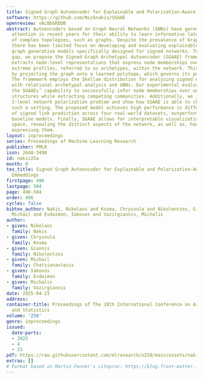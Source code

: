 ```yaml
---
title: Signed Graph Autoencoder for Explainable and Polarization-Aware Network Embeddings
software: https://github.com/Nicknakis/SGAAE
openreview: sNiBbGKDDB
abstract: Autoencoders based on Graph Neural Networks (GNNs) have garnered significant
  attention in recent years for their ability to learn informative latent representations
  of complex topologies, such as graphs. Despite the prevalence of Graph Autoencoders,
  there has been limited focus on developing and evaluating explainable neural-based
  graph generative models specifically designed for signed networks. To address this
  gap, we propose the Signed Graph Archetypal Autoencoder (SGAAE) framework. SGAAE
  extracts node-level representations that express node memberships over distinct
  extreme profiles, referred to as archetypes, within the network. This is achieved
  by projecting the graph onto a learned polytope, which governs its polarization.
  The framework employs the Skellam distribution for analyzing signed networks combined
  with relational archetypal analysis and GNNs. Our experimental evaluation demonstrates
  the SGAAEs’ capability to successfully infer node memberships over underlying latent
  structures while extracting competing communities. Additionally, we introduce the
  2-level network polarization problem and show how SGAAE is able to characterize
  such a setting. The proposed model achieves high performance in different tasks
  of signed link prediction across four real-world datasets, outperforming several
  baseline models. Finally, SGAAE allows for interpretable visualizations in the polytope
  space, revealing the distinct aspects of the network, as well as, how nodes are
  expressing them.
layout: inproceedings
series: Proceedings of Machine Learning Research
publisher: PMLR
issn: 2640-3498
id: nakis25a
month: 0
tex_title: Signed Graph Autoencoder for Explainable and Polarization-Aware Network
  Embeddings
firstpage: 496
lastpage: 504
page: 496-504
order: 496
cycles: false
bibtex_author: Nakis, Nikolaos and Kosma, Chrysoula and Nikolentzos, Giannis and Chatzianastasis,
  Michail and Evdaimon, Iakovos and Vazirgiannis, Michalis
author:
- given: Nikolaos
  family: Nakis
- given: Chrysoula
  family: Kosma
- given: Giannis
  family: Nikolentzos
- given: Michail
  family: Chatzianastasis
- given: Iakovos
  family: Evdaimon
- given: Michalis
  family: Vazirgiannis
date: 2025-04-23
address:
container-title: Proceedings of The 28th International Conference on Artificial Intelligence
  and Statistics
volume: '258'
genre: inproceedings
issued:
  date-parts:
  - 2025
  - 4
  - 23
pdf: https://raw.githubusercontent.com/mlresearch/v258/main/assets/nakis25a/nakis25a.pdf
extras: []
# Format based on Martin Fenner's citeproc: https://blog.front-matter.io/posts/citeproc-yaml-for-bibliographies/
---
```

